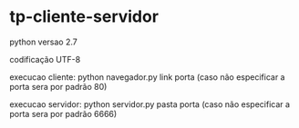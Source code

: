 # tp-cliente-servidor

python versao 2.7

codificação UTF-8

execucao cliente: python navegador.py link porta (caso não especificar a porta sera por padrão 80)

execucao servidor: python servidor.py pasta porta (caso não especificar a porta sera por padrão 6666)
